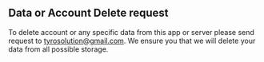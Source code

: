Data or Account Delete request 
--------------------------
To delete account or any specific data from this app or server please send request to tyrosolution@gmail.com. We ensure you that we will delete your data from all possible storage.
